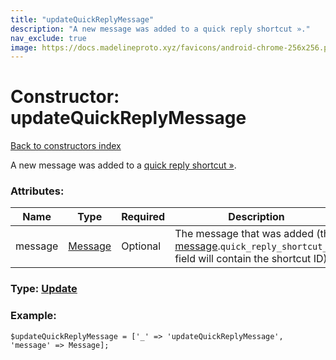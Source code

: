 ```yaml
---
title: "updateQuickReplyMessage"
description: "A new message was added to a quick reply shortcut »."
nav_exclude: true
image: https://docs.madelineproto.xyz/favicons/android-chrome-256x256.png
---
```

# Constructor: updateQuickReplyMessage  
[Back to constructors index](/API_docs/constructors/index.html)



A new message was added to a [quick reply shortcut »](https://core.telegram.org/api/business#quick-reply-shortcuts).

### Attributes:

| Name     |    Type       | Required | Description |
|----------|---------------|----------|-------------|
|message|[Message](/API_docs/types/Message.html) | Optional|The message that was added (the [message](../constructors/message.html).`quick_reply_shortcut_id` field will contain the shortcut ID).|



### Type: [Update](/API_docs/types/Update.html)


### Example:

```
$updateQuickReplyMessage = ['_' => 'updateQuickReplyMessage', 'message' => Message];
```  
